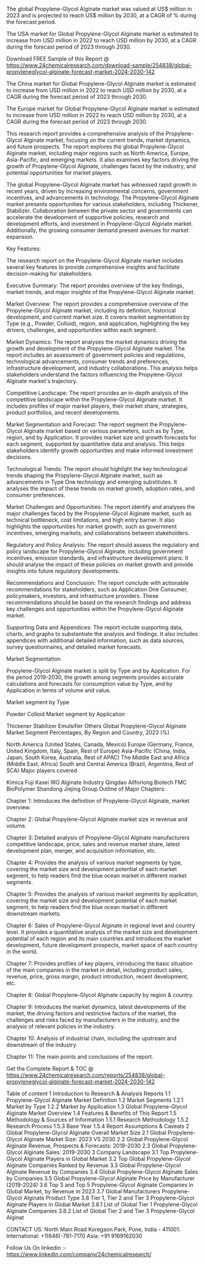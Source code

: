 The global Propylene-Glycol Alginate market was valued at US$ million in 2023 and is projected to reach US$ million by 2030, at a CAGR of % during the forecast period.

The USA market for Global Propylene-Glycol Alginate  market is estimated to increase from USD million in 2022 to reach USD million by 2030, at a CAGR during the forecast period of 2023 through 2030.

Download FREE Sample of this Report @ https://www.24chemicalresearch.com/download-sample/254838/global-propyleneglycol-alginate-forecast-market-2024-2030-142

The China market for Global Propylene-Glycol Alginate  market is estimated to increase from USD million in 2022 to reach USD million by 2030, at a CAGR during the forecast period of 2023 through 2030.

The Europe market for Global Propylene-Glycol Alginate market is estimated to increase from USD million in 2022 to reach USD million by 2030, at a CAGR during the forecast period of 2023 through 2030.

This research report provides a comprehensive analysis of the Propylene-Glycol Alginate market, focusing on the current trends, market dynamics, and future prospects. The report explores the global Propylene-Glycol Alginate market, including major regions such as North America, Europe, Asia-Pacific, and emerging markets. It also examines key factors driving the growth of Propylene-Glycol Alginate, challenges faced by the industry, and potential opportunities for market players.

The global Propylene-Glycol Alginate market has witnessed rapid growth in recent years, driven by increasing environmental concerns, government incentives, and advancements in technology. The Propylene-Glycol Alginate market presents opportunities for various stakeholders, including Thickener, Stabilizer. Collaboration between the private sector and governments can accelerate the development of supportive policies, research and development efforts, and investment in Propylene-Glycol Alginate market. Additionally, the growing consumer demand present avenues for market expansion.

Key Features:

The research report on the Propylene-Glycol Alginate market includes several key features to provide comprehensive insights and facilitate decision-making for stakeholders.

Executive Summary: The report provides overview of the key findings, market trends, and major insights of the Propylene-Glycol Alginate market.

Market Overview: The report provides a comprehensive overview of the Propylene-Glycol Alginate market, including its definition, historical development, and current market size. It covers market segmentation by Type (e.g., Powder, Colloid), region, and application, highlighting the key drivers, challenges, and opportunities within each segment.

Market Dynamics: The report analyses the market dynamics driving the growth and development of the Propylene-Glycol Alginate market. The report includes an assessment of government policies and regulations, technological advancements, consumer trends and preferences, infrastructure development, and industry collaborations. This analysis helps stakeholders understand the factors influencing the Propylene-Glycol Alginate market's trajectory.

Competitive Landscape: The report provides an in-depth analysis of the competitive landscape within the Propylene-Glycol Alginate market. It includes profiles of major market players, their market share, strategies, product portfolios, and recent developments.

Market Segmentation and Forecast: The report segment the Propylene-Glycol Alginate market based on various parameters, such as by Type, region, and by Application. It provides market size and growth forecasts for each segment, supported by quantitative data and analysis. This helps stakeholders identify growth opportunities and make informed investment decisions.

Technological Trends: The report should highlight the key technological trends shaping the Propylene-Glycol Alginate market, such as advancements in Type One technology and emerging substitutes. It analyses the impact of these trends on market growth, adoption rates, and consumer preferences.

Market Challenges and Opportunities: The report identify and analyses the major challenges faced by the Propylene-Glycol Alginate market, such as technical bottleneck, cost limitations, and high entry barrier. It also highlights the opportunities for market growth, such as government incentives, emerging markets, and collaborations between stakeholders.

Regulatory and Policy Analysis: The report should assess the regulatory and policy landscape for Propylene-Glycol Alginate, including government incentives, emission standards, and infrastructure development plans. It should analyse the impact of these policies on market growth and provide insights into future regulatory developments.

Recommendations and Conclusion: The report conclude with actionable recommendations for stakeholders, such as Application One Consumer, policymakers, investors, and infrastructure providers. These recommendations should be based on the research findings and address key challenges and opportunities within the Propylene-Glycol Alginate market.

Supporting Data and Appendices: The report include supporting data, charts, and graphs to substantiate the analysis and findings. It also includes appendices with additional detailed information, such as data sources, survey questionnaires, and detailed market forecasts.

Market Segmentation

Propylene-Glycol Alginate market is split by Type and by Application. For the period 2019-2030, the growth among segments provides accurate calculations and forecasts for consumption value by Type, and by Application in terms of volume and value.

Market segment by Type

Powder
Colloid
Market segment by Application

Thickener
Stabilizer
Emulsifier
Others
Global Propylene-Glycol Alginate Market Segment Percentages, By Region and Country, 2023 (%)

North America (United States, Canada, Mexico)
Europe (Germany, France, United Kingdom, Italy, Spain, Rest of Europe)
Asia-Pacific (China, India, Japan, South Korea, Australia, Rest of APAC)
The Middle East and Africa (Middle East, Africa)
South and Central America (Brazil, Argentina, Rest of SCA)
Major players covered

Kimica
Fuji Kasei
IRO Alginate Industry
Qingdao Allforlong Biotech
FMC BioPolymer
Shandong Jiejing Group
Outline of Major Chapters:

Chapter 1: Introduces the definition of Propylene-Glycol Alginate, market overview.

Chapter 2: Global Propylene-Glycol Alginate market size in revenue and volume.

Chapter 3: Detailed analysis of Propylene-Glycol Alginate manufacturers competitive landscape, price, sales and revenue market share, latest development plan, merger, and acquisition information, etc.

Chapter 4: Provides the analysis of various market segments by type, covering the market size and development potential of each market segment, to help readers find the blue ocean market in different market segments.

Chapter 5: Provides the analysis of various market segments by application, covering the market size and development potential of each market segment, to help readers find the blue ocean market in different downstream markets.

Chapter 6: Sales of Propylene-Glycol Alginate in regional level and country level. It provides a quantitative analysis of the market size and development potential of each region and its main countries and introduces the market development, future development prospects, market space of each country in the world.

Chapter 7: Provides profiles of key players, introducing the basic situation of the main companies in the market in detail, including product sales, revenue, price, gross margin, product introduction, recent development, etc.

Chapter 8: Global Propylene-Glycol Alginate capacity by region & country.

Chapter 9: Introduces the market dynamics, latest developments of the market, the driving factors and restrictive factors of the market, the challenges and risks faced by manufacturers in the industry, and the analysis of relevant policies in the industry.

Chapter 10: Analysis of industrial chain, including the upstream and downstream of the industry.

Chapter 11: The main points and conclusions of the report.

Get the Complete Report & TOC @ https://www.24chemicalresearch.com/reports/254838/global-propyleneglycol-alginate-forecast-market-2024-2030-142

Table of content
1 Introduction to Research & Analysis Reports
1.1 Propylene-Glycol Alginate Market Definition
1.2 Market Segments
1.2.1 Market by Type
1.2.2 Market by Application
1.3 Global Propylene-Glycol Alginate Market Overview
1.4 Features & Benefits of This Report
1.5 Methodology & Sources of Information
1.5.1 Research Methodology
1.5.2 Research Process
1.5.3 Base Year
1.5.4 Report Assumptions & Caveats
2 Global Propylene-Glycol Alginate Overall Market Size
2.1 Global Propylene-Glycol Alginate Market Size: 2023 VS 2030
2.2 Global Propylene-Glycol Alginate Revenue, Prospects & Forecasts: 2019-2030
2.3 Global Propylene-Glycol Alginate Sales: 2019-2030
3 Company Landscape
3.1 Top Propylene-Glycol Alginate Players in Global Market
3.2 Top Global Propylene-Glycol Alginate Companies Ranked by Revenue
3.3 Global Propylene-Glycol Alginate Revenue by Companies
3.4 Global Propylene-Glycol Alginate Sales by Companies
3.5 Global Propylene-Glycol Alginate Price by Manufacturer (2019-2024)
3.6 Top 3 and Top 5 Propylene-Glycol Alginate Companies in Global Market, by Revenue in 2023
3.7 Global Manufacturers Propylene-Glycol Alginate Product Type
3.8 Tier 1, Tier 2 and Tier 3 Propylene-Glycol Alginate Players in Global Market
3.8.1 List of Global Tier 1 Propylene-Glycol Alginate Companies
3.8.2 List of Global Tier 2 and Tier 3 Propylene-Glycol Alginat

CONTACT US:
North Main Road Koregaon Park, Pune, India - 411001.
International: +1(646)-781-7170
Asia: +91 9169162030

Follow Us On linkedin :- https://www.linkedin.com/company/24chemicalresearch/
